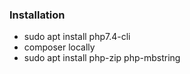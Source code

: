 
### Installation

* sudo apt install php7.4-cli
* composer locally
* sudo apt install php-zip php-mbstring

